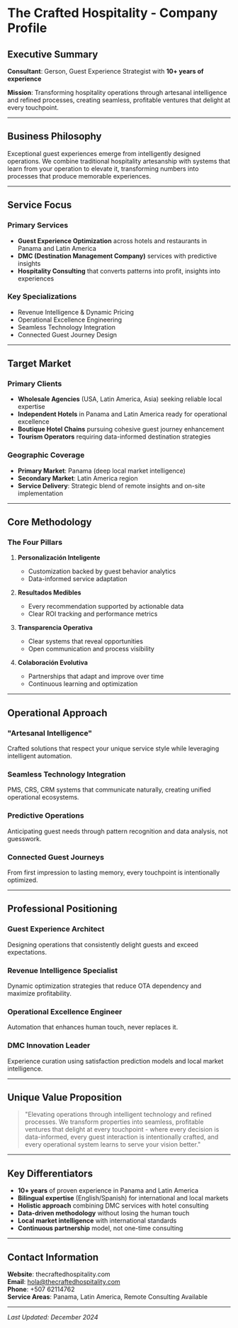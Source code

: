 # The Crafted Hospitality - Company Profile

## Executive Summary

**Consultant**: Gerson, Guest Experience Strategist with **10+ years of experience**

**Mission**: Transforming hospitality operations through artesanal intelligence and refined processes, creating seamless, profitable ventures that delight at every touchpoint.

---

## Business Philosophy

Exceptional guest experiences emerge from intelligently designed operations. We combine traditional hospitality artesanship with systems that learn from your operation to elevate it, transforming numbers into processes that produce memorable experiences.

---

## Service Focus

### Primary Services
- **Guest Experience Optimization** across hotels and restaurants in Panama and Latin America
- **DMC (Destination Management Company)** services with predictive insights
- **Hospitality Consulting** that converts patterns into profit, insights into experiences

### Key Specializations
- Revenue Intelligence & Dynamic Pricing
- Operational Excellence Engineering
- Seamless Technology Integration
- Connected Guest Journey Design

---

## Target Market

### Primary Clients
- **Wholesale Agencies** (USA, Latin America, Asia) seeking reliable local expertise
- **Independent Hotels** in Panama and Latin America ready for operational excellence
- **Boutique Hotel Chains** pursuing cohesive guest journey enhancement
- **Tourism Operators** requiring data-informed destination strategies

### Geographic Coverage
- **Primary Market**: Panama (deep local market intelligence)
- **Secondary Market**: Latin America region
- **Service Delivery**: Strategic blend of remote insights and on-site implementation

---

## Core Methodology

### The Four Pillars

1. **Personalización Inteligente**
   - Customization backed by guest behavior analytics
   - Data-informed service adaptation

2. **Resultados Medibles**
   - Every recommendation supported by actionable data
   - Clear ROI tracking and performance metrics

3. **Transparencia Operativa**
   - Clear systems that reveal opportunities
   - Open communication and process visibility

4. **Colaboración Evolutiva**
   - Partnerships that adapt and improve over time
   - Continuous learning and optimization

---

## Operational Approach

### **"Artesanal Intelligence"**
Crafted solutions that respect your unique service style while leveraging intelligent automation.

### **Seamless Technology Integration**
PMS, CRS, CRM systems that communicate naturally, creating unified operational ecosystems.

### **Predictive Operations**
Anticipating guest needs through pattern recognition and data analysis, not guesswork.

### **Connected Guest Journeys**
From first impression to lasting memory, every touchpoint is intentionally optimized.

---

## Professional Positioning

### **Guest Experience Architect**
Designing operations that consistently delight guests and exceed expectations.

### **Revenue Intelligence Specialist**
Dynamic optimization strategies that reduce OTA dependency and maximize profitability.

### **Operational Excellence Engineer**
Automation that enhances human touch, never replaces it.

### **DMC Innovation Leader**
Experience curation using satisfaction prediction models and local market intelligence.

---

## Unique Value Proposition

> "Elevating operations through intelligent technology and refined processes. We transform properties into seamless, profitable ventures that delight at every touchpoint - where every decision is data-informed, every guest interaction is intentionally crafted, and every operational system learns to serve your vision better."

---

## Key Differentiators

- **10+ years** of proven experience in Panama and Latin America
- **Bilingual expertise** (English/Spanish) for international and local markets
- **Holistic approach** combining DMC services with hotel consulting
- **Data-driven methodology** without losing the human touch
- **Local market intelligence** with international standards
- **Continuous partnership** model, not one-time consulting

---

## Contact Information

**Website**: thecraftedhospitality.com  
**Email**: hola@thecraftedhospitality.com  
**Phone**: +507 62114762  
**Service Areas**: Panama, Latin America, Remote Consulting Available

---

*Last Updated: December 2024* 